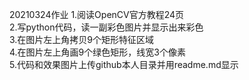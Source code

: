 20210324作业
1.阅读OpenCV官方教程24页  
2.写python代码，读一副彩色图片并显示出来彩色  
3.在图片左上角拷贝9个矩形特征区域  
4.在图片左上角画9个绿色矩形，线宽3个像素  
5.代码和效果图片上传github本人目录并用readme.md显示  

